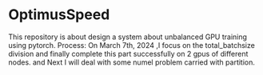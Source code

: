 # OptimusSpeed
This repository is about design a system about unbalanced GPU training using pytorch.
Process:
On March 7th, 2024 ,I focus on the total_batchsize division and finally complete this part successfully on 2 gpus of different nodes. and Next I will deal with some numel problem carried with partition.
